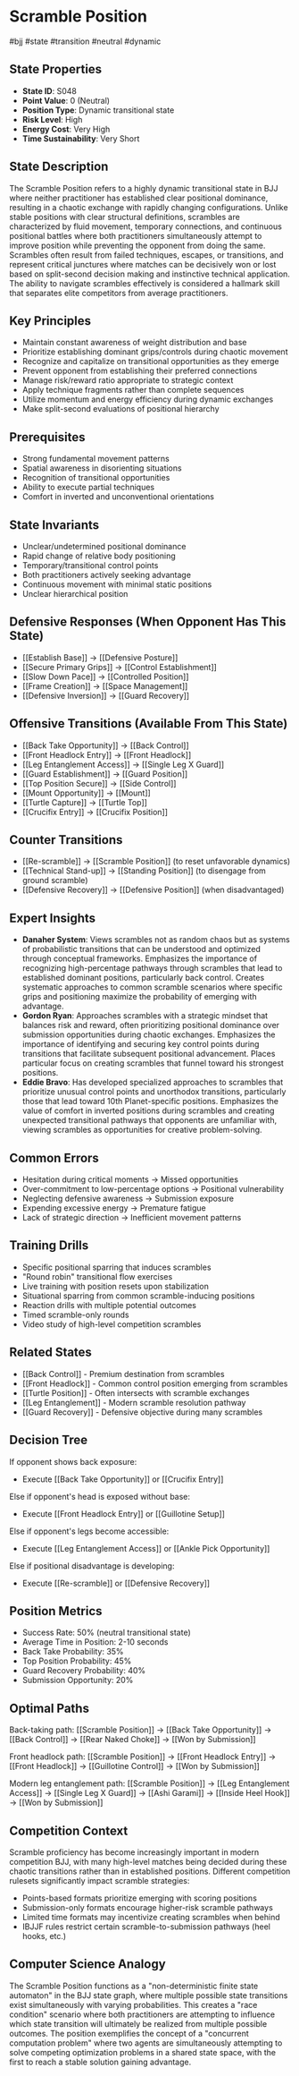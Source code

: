 # Scramble Position
#bjj #state #transition #neutral #dynamic

## State Properties
- **State ID**: S048
- **Point Value**: 0 (Neutral)
- **Position Type**: Dynamic transitional state
- **Risk Level**: High
- **Energy Cost**: Very High
- **Time Sustainability**: Very Short

## State Description
The Scramble Position refers to a highly dynamic transitional state in BJJ where neither practitioner has established clear positional dominance, resulting in a chaotic exchange with rapidly changing configurations. Unlike stable positions with clear structural definitions, scrambles are characterized by fluid movement, temporary connections, and continuous positional battles where both practitioners simultaneously attempt to improve position while preventing the opponent from doing the same. Scrambles often result from failed techniques, escapes, or transitions, and represent critical junctures where matches can be decisively won or lost based on split-second decision making and instinctive technical application. The ability to navigate scrambles effectively is considered a hallmark skill that separates elite competitors from average practitioners.

## Key Principles
- Maintain constant awareness of weight distribution and base
- Prioritize establishing dominant grips/controls during chaotic movement
- Recognize and capitalize on transitional opportunities as they emerge
- Prevent opponent from establishing their preferred connections
- Manage risk/reward ratio appropriate to strategic context
- Apply technique fragments rather than complete sequences
- Utilize momentum and energy efficiency during dynamic exchanges
- Make split-second evaluations of positional hierarchy

## Prerequisites
- Strong fundamental movement patterns
- Spatial awareness in disorienting situations
- Recognition of transitional opportunities
- Ability to execute partial techniques
- Comfort in inverted and unconventional orientations

## State Invariants
- Unclear/undetermined positional dominance
- Rapid change of relative body positioning
- Temporary/transitional control points
- Both practitioners actively seeking advantage
- Continuous movement with minimal static positions
- Unclear hierarchical position

## Defensive Responses (When Opponent Has This State)
- [[Establish Base]] → [[Defensive Posture]]
- [[Secure Primary Grips]] → [[Control Establishment]]
- [[Slow Down Pace]] → [[Controlled Position]]
- [[Frame Creation]] → [[Space Management]]
- [[Defensive Inversion]] → [[Guard Recovery]]

## Offensive Transitions (Available From This State)
- [[Back Take Opportunity]] → [[Back Control]]
- [[Front Headlock Entry]] → [[Front Headlock]]
- [[Leg Entanglement Access]] → [[Single Leg X Guard]]
- [[Guard Establishment]] → [[Guard Position]]
- [[Top Position Secure]] → [[Side Control]]
- [[Mount Opportunity]] → [[Mount]]
- [[Turtle Capture]] → [[Turtle Top]]
- [[Crucifix Entry]] → [[Crucifix Position]]

## Counter Transitions
- [[Re-scramble]] → [[Scramble Position]] (to reset unfavorable dynamics)
- [[Technical Stand-up]] → [[Standing Position]] (to disengage from ground scramble)
- [[Defensive Recovery]] → [[Defensive Position]] (when disadvantaged)

## Expert Insights
- **Danaher System**: Views scrambles not as random chaos but as systems of probabilistic transitions that can be understood and optimized through conceptual frameworks. Emphasizes the importance of recognizing high-percentage pathways through scrambles that lead to established dominant positions, particularly back control. Creates systematic approaches to common scramble scenarios where specific grips and positioning maximize the probability of emerging with advantage.
- **Gordon Ryan**: Approaches scrambles with a strategic mindset that balances risk and reward, often prioritizing positional dominance over submission opportunities during chaotic exchanges. Emphasizes the importance of identifying and securing key control points during transitions that facilitate subsequent positional advancement. Places particular focus on creating scrambles that funnel toward his strongest positions.
- **Eddie Bravo**: Has developed specialized approaches to scrambles that prioritize unusual control points and unorthodox transitions, particularly those that lead toward 10th Planet-specific positions. Emphasizes the value of comfort in inverted positions during scrambles and creating unexpected transitional pathways that opponents are unfamiliar with, viewing scrambles as opportunities for creative problem-solving.

## Common Errors
- Hesitation during critical moments → Missed opportunities
- Over-commitment to low-percentage options → Positional vulnerability
- Neglecting defensive awareness → Submission exposure
- Expending excessive energy → Premature fatigue
- Lack of strategic direction → Inefficient movement patterns

## Training Drills
- Specific positional sparring that induces scrambles
- "Round robin" transitional flow exercises
- Live training with position resets upon stabilization
- Situational sparring from common scramble-inducing positions
- Reaction drills with multiple potential outcomes
- Timed scramble-only rounds
- Video study of high-level competition scrambles

## Related States
- [[Back Control]] - Premium destination from scrambles
- [[Front Headlock]] - Common control position emerging from scrambles
- [[Turtle Position]] - Often intersects with scramble exchanges
- [[Leg Entanglement]] - Modern scramble resolution pathway
- [[Guard Recovery]] - Defensive objective during many scrambles

## Decision Tree
If opponent shows back exposure:
- Execute [[Back Take Opportunity]] or [[Crucifix Entry]]

Else if opponent's head is exposed without base:
- Execute [[Front Headlock Entry]] or [[Guillotine Setup]]

Else if opponent's legs become accessible:
- Execute [[Leg Entanglement Access]] or [[Ankle Pick Opportunity]]

Else if positional disadvantage is developing:
- Execute [[Re-scramble]] or [[Defensive Recovery]]

## Position Metrics
- Success Rate: 50% (neutral transitional state)
- Average Time in Position: 2-10 seconds
- Back Take Probability: 35%
- Top Position Probability: 45%
- Guard Recovery Probability: 40%
- Submission Opportunity: 20%

## Optimal Paths
Back-taking path:
[[Scramble Position]] → [[Back Take Opportunity]] → [[Back Control]] → [[Rear Naked Choke]] → [[Won by Submission]]

Front headlock path:
[[Scramble Position]] → [[Front Headlock Entry]] → [[Front Headlock]] → [[Guillotine Control]] → [[Won by Submission]]

Modern leg entanglement path:
[[Scramble Position]] → [[Leg Entanglement Access]] → [[Single Leg X Guard]] → [[Ashi Garami]] → [[Inside Heel Hook]] → [[Won by Submission]]

## Competition Context
Scramble proficiency has become increasingly important in modern competition BJJ, with many high-level matches being decided during these chaotic transitions rather than in established positions. Different competition rulesets significantly impact scramble strategies:
- Points-based formats prioritize emerging with scoring positions
- Submission-only formats encourage higher-risk scramble pathways
- Limited time formats may incentivize creating scrambles when behind
- IBJJF rules restrict certain scramble-to-submission pathways (heel hooks, etc.)

## Computer Science Analogy
The Scramble Position functions as a "non-deterministic finite state automaton" in the BJJ state graph, where multiple possible state transitions exist simultaneously with varying probabilities. This creates a "race condition" scenario where both practitioners are attempting to influence which state transition will ultimately be realized from multiple possible outcomes. The position exemplifies the concept of a "concurrent computation problem" where two agents are simultaneously attempting to solve competing optimization problems in a shared state space, with the first to reach a stable solution gaining advantage.
